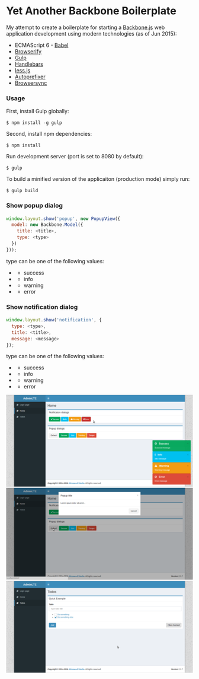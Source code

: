 # Yet Another Backbone Boilerplate

My attempt to create a boilerplate for starting a [Backbone.js](http://backbonejs.org/) web application development using modern technologies (as of Jun 2015):

 * ECMAScript 6 - [Babel](https://babeljs.io/)
 * [Browserify](http://browserify.org)
 * [Gulp](http://gulpjs.com)
 * [Handlebars](http://handlebarsjs.com)
 * [less.js](http://lesscss.org)
 * [Autoprefixer](https://github.com/postcss/autoprefixer)
 * [Browsersync](http://www.browsersync.io)

### Usage
First, install Gulp globally:

```shell
$ npm install -g gulp
```

Second, install npm dependencies:

```shell
$ npm install
```

Run development server (port is set to 8080 by default):

```shell
$ gulp
```

To build a minified version of the applicaiton (production mode) simply run:

```shell
$ gulp build
```

### Show popup dialog

```javascript
window.layout.show('popup', new PopupView({
  model: new Backbone.Model({
    title: <title>,
    type: <type>
  })
}));
```

type can be one of the following values:
*  - success
*  - info
*  - warning
*  - error

### Show notification dialog

```javascript
window.layout.show('notification', {
  type: <type>,
  title: <title>,
  message: <message>
});
```

type can be one of the following values:
*  - success
*  - info
*  - warning
*  - error

![Screen01](src/img/screen-notifications.png?raw=true )
![Screen02](src/img/screen-popup.png?raw=true )
![Screen03](src/img/screen-todo.png?raw=true )
